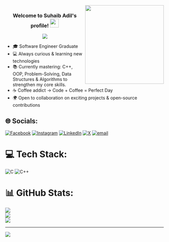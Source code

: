 <img width="250" align="right" src="https://c.tenor.com/_DOBjnGspYAAAAAM/code-coding.gif">

<h3 align="center">
  Welcome to Suhaib Adil's profile!
  <img src="https://media.giphy.com/media/hvRJCLFzcasrR4ia7z/giphy.gif" width="28">
</h3>

<!-- Typing SVG by DenverCoder1 - https://github.com/DenverCoder1/readme-typing-svg -->
<p align="center">
  <a href="https://github.com/DenverCoder1/readme-typing-svg">
    <img src="https://readme-typing-svg.herokuapp.com/?lines=Software%20Engineer;Always%20learning%20new%20things&font=Fira%20Code&center=true&width=440&height=45&color=f75c7e&vCenter=true&size=22">
  </a>
</p>


- 🎓 Software Engineer Graduate  
- 💻 Always curious & learning new technologies  
- 📚 Currently mastering: C++, OOP, Problem-Solving, Data Structures & Algorithms to strengthen my core skills.  
- ☕ Coffee addict → Code + Coffee = Perfect Day  
- 🌍 Open to collaboration on exciting projects & open-source contributions  

  

## 🌐 Socials:
[![Facebook](https://img.shields.io/badge/Facebook-%231877F2.svg?logo=Facebook&logoColor=white)](https://facebook.com/https://web.facebook.com/suhaib.adel.617850/) [![Instagram](https://img.shields.io/badge/Instagram-%23E4405F.svg?logo=Instagram&logoColor=white)](https://instagram.com/https://instagram.com/suhaibadill) [![LinkedIn](https://img.shields.io/badge/LinkedIn-%230077B5.svg?logo=linkedin&logoColor=white)](https://linkedin.com/in/https://linkedin.com/in/suhaibadill) [![X](https://img.shields.io/badge/X-black.svg?logo=X&logoColor=white)](https://x.com/https://twitter.com/suhaibadill) [![email](https://img.shields.io/badge/Email-D14836?logo=gmail&logoColor=white)](mailto:suhaibadill11@gmail.com) 



# 💻 Tech Stack:
![C](https://img.shields.io/badge/c-%2300599C.svg?style=for-the-badge&logo=c&logoColor=white) ![C++](https://img.shields.io/badge/c++-%2300599C.svg?style=for-the-badge&logo=c%2B%2B&logoColor=white)




# 📊 GitHub Stats:
![](https://github-readme-stats.vercel.app/api?username=suhaibadill&theme=dark&hide_border=false&include_all_commits=false&count_private=false)<br/>
![](https://nirzak-streak-stats.vercel.app/?user=suhaibadill&theme=dark&hide_border=false)<br/>
![](https://github-readme-stats.vercel.app/api/top-langs/?username=suhaibadill&theme=dark&hide_border=false&include_all_commits=false&count_private=false&layout=compact)

---
[![](https://visitcount.itsvg.in/api?id=suhaibadill&icon=0&color=0)](https://visitcount.itsvg.in)

<!-- Proudly created with GPRM ( https://gprm.itsvg.in ) -->
